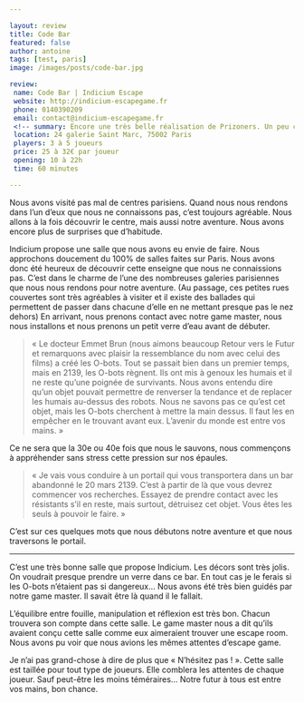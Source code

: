 ```yaml
---

layout: review
title: Code Bar
featured: false
author: antoine
tags: [test, paris]
image: /images/posts/code-bar.jpg

review:
 name: Code Bar | Indicium Escape
 website: http://indicium-escapegame.fr
 phone: 0140390209
 email: contact@indicium-escapegame.fr
 <!-- summary: Encore une très belle réalisation de Prizoners. Un peu compliquée, mais qui vaut vraiment le détour. -->
 location: 24 galerie Saint Marc, 75002 Paris
 players: 3 à 5 joueurs
 price: 25 à 32€ par joueur
 opening: 10 à 22h
 time: 60 minutes

---
```


Nous avons visité pas mal de centres parisiens. Quand nous nous rendons dans l’un d’eux que nous ne connaissons pas, c’est toujours agréable. Nous allons à la fois découvrir le centre, mais aussi notre aventure. Nous avons encore plus de surprises que d’habitude.

Indicium propose une salle que nous avons eu envie de faire. Nous approchons doucement du 100% de salles faites sur Paris. Nous avons donc été heureux de découvrir cette enseigne que nous ne connaissions pas. C’est dans le charme de l’une des nombreuses galeries parisiennes que nous nous rendons pour notre aventure. (Au passage, ces petites rues couvertes sont très agréables à visiter et il existe des ballades qui permettent de passer dans chacune d’elle en ne mettant presque pas le nez dehors) En arrivant, nous prenons contact avec notre game master, nous nous installons et nous prenons un petit verre d’eau avant de débuter.

> « Le docteur Emmet Brun (nous aimons beaucoup Retour vers le Futur et remarquons avec plaisir la ressemblance du nom avec celui des films) a créé les O-bots. Tout se passait bien dans un premier temps, mais en 2139, les O-bots règnent. Ils ont mis à genoux les humais et il ne reste qu’une poignée de survivants. Nous avons entendu dire qu’un objet pouvait permettre de renverser la tendance et de replacer les humais au-dessus des robots. Nous ne savons pas ce qu’est cet objet, mais les O-bots cherchent à mettre la main dessus. Il faut les en empêcher en le trouvant avant eux. L’avenir du monde est entre vos mains. »

Ce ne sera que la 30e ou 40e fois que nous le sauvons, nous commençons à appréhender sans stress cette pression sur nos épaules.

> « Je vais vous conduire à un portail qui vous transportera dans un bar abandonné le 20 mars 2139. C’est à partir de là que vous devrez commencer vos recherches. Essayez de prendre contact avec les résistants s’il en reste, mais surtout, détruisez cet objet. Vous êtes les seuls à pouvoir le faire. »

C’est sur ces quelques mots que nous débutons notre aventure et que nous traversons le portail.

___

C’est une très bonne salle que propose Indicium. Les décors sont très jolis. On voudrait presque prendre un verre dans ce bar. En tout cas je le ferais si les O-bots n’étaient pas si dangereux… Nous avons été très bien guidés par notre game master. Il savait être là quand il le fallait.

L’équilibre entre fouille, manipulation et réflexion est très bon. Chacun trouvera son compte dans cette salle. Le game master nous a dit qu’ils avaient conçu cette salle comme eux aimeraient trouver une escape room. Nous avons pu voir que nous avions les mêmes attentes d’escape game.

Je n’ai pas grand-chose à dire de plus que « N’hésitez pas ! ». Cette salle est taillée pour tout type de joueurs. Elle comblera les attentes de chaque joueur. Sauf peut-être les moins téméraires… Notre futur à tous est entre vos mains, bon chance.
